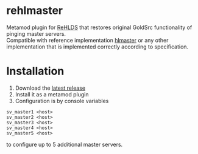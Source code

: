 # rehlmaster
Metamod plugin for [ReHLDS](https://github.com/rehlds/ReHLDS/) that restores original GoldSrc functionality of pinging master servers.  
Compatible with reference implementation [hlmaster](https://github.com/anzz1/hlmaster/) or any other implementation that is implemented correctly according to specification.

# Installation
1. Download the [latest release](https://github.com/anzz1/rehlmaster/releases/latest)
2. Install it as a metamod plugin  
3. Configuration is by console variables
```
sv_master1 <host>
sv_master2 <host>
sv_master3 <host>
sv_master4 <host>
sv_master5 <host>
```
to configure up to 5 additional master servers.
